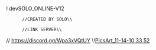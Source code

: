 !                                  devSOLO_ONLINE-V12

          //CREATED BY SOLO\\
       
          //LINK SERVER\\
//  https://discord.gg/Wpa3xVQtUY  \\\![PicsArt_11-14-10 33 52](https://user-images.githubusercontent.com/92445216/141790623-406edcab-c424-41c4-92d0-92a0f224f619.jpg)
